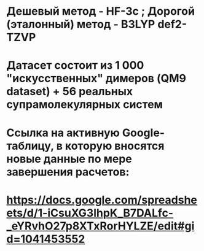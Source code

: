 # Дешевый метод - HF-3c ; Дорогой (эталонный) метод - B3LYP def2-TZVP
# Датасет состоит из 1 000 "искусственных" димеров (QM9 dataset) + 56 реальных супрамолекулярных систем
# Ссылка на активную Google-таблицу, в которую вносятся новые данные по мере завершения расчетов: 
# https://docs.google.com/spreadsheets/d/1-iCsuXG3lhpK_B7DALfc-_eYRvhO27p8XTxRorHYLZE/edit#gid=1041453552

